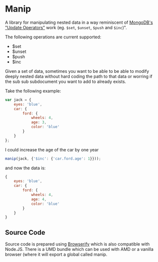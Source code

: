 # Manip

A library for manipulating nested data in a way reminiscent of [MongoDB's "Update Operators"](http://docs.mongodb.org/manual/reference/operator/update/) work (eg. `$set`, `$unset`, `$push` and `$inc`)".

The following operations are current supported:

 * $set
 * $unset
 * $push
 * $inc

Given a set of data, sometimes you want to be able to be able to modify deeply nested data without hard coding the path to that data or worring if the sub sub subdocument you want to add to already exists.

Take the following example:

```javascript
var jack = {
	eyes: 'blue',
	car: {
		ford: {
			wheels: 4,
			age: 3,
			color: 'blue'
		}
	}
};
```

I could increase the age of the car by one year

```javascript
manip(jack, {'$inc': {'car.ford.age': 1}}));
```
and now the data is:

```javascript
{
	eyes: 'blue',
	car: {
		ford: {
			wheels: 4,
			age: 4,
			color: 'blue'
		}
	}
}
```

## Source Code

Source code is prepared using [Browserify](http://browserify.org/) which is also compatible with Node.JS. There is a UMD bundle which can be used with AMD or a vanilla browser (where it will export a global called manip.
